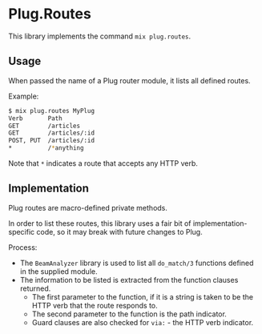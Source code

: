 # Plug.Routes

This library implements the command `mix plug.routes`.

## Usage

When passed the name of a Plug router module, it lists
all defined routes.

Example:
```sh
$ mix plug.routes MyPlug
Verb       Path
GET        /articles
GET        /articles/:id
POST, PUT  /articles/:id
*          /*anything
```

Note that `*` indicates a route that accepts any HTTP verb.

## Implementation

Plug routes are macro-defined private methods.

In order to list these routes, this library uses a fair bit of
implementation-specific code, so it may break with future changes to Plug.

Process:

* The `BeamAnalyzer` library is used to list all `do_match/3` functions defined in
the supplied module.
* The information to be listed is extracted from the function clauses returned.
  * The first parameter to the function, if it is a string is taken to be the HTTP
    verb that the route responds to.
  * The second parameter to the function is the path indicator.
  * Guard clauses are also checked for `via:` - the HTTP verb indicator.
